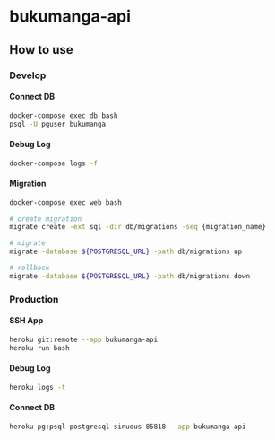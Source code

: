 # bukumanga-api

## How to use

### Develop

#### Connect DB

```sh
docker-compose exec db bash
psql -U pguser bukumanga
```

#### Debug Log

```sh
docker-compose logs -f
```

#### Migration

```sh
docker-compose exec web bash

# create migration
migrate create -ext sql -dir db/migrations -seq {migration_name}

# migrate
migrate -database ${POSTGRESQL_URL} -path db/migrations up

# rollback
migrate -database ${POSTGRESQL_URL} -path db/migrations down
```

### Production

#### SSH App

```sh
heroku git:remote --app bukumanga-api
heroku run bash
```

#### Debug Log

```sh
heroku logs -t 
```

#### Connect DB

```sh
heroku pg:psql postgresql-sinuous-85818 --app bukumanga-api
```

